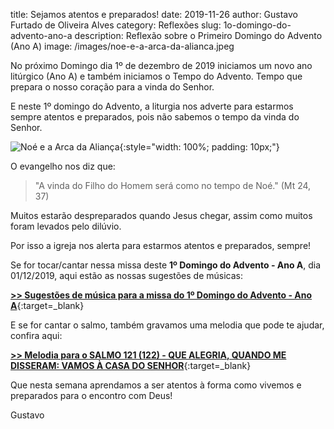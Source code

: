 title: Sejamos atentos e preparados!
date: 2019-11-26
author: Gustavo Furtado de Oliveira Alves
category: Reflexões
slug: 1o-domingo-do-advento-ano-a
description: Reflexão sobre o Primeiro Domingo do Advento (Ano A)
image: /images/noe-e-a-arca-da-alianca.jpeg

No próximo Domingo dia 1º de dezembro de 2019 iniciamos um novo ano litúrgico (Ano A) e também iniciamos o Tempo do Advento. Tempo que prepara o nosso coração para a vinda do Senhor.

E neste 1º domingo do Advento, a liturgia nos adverte para estarmos sempre atentos e preparados, pois não sabemos o tempo da vinda do Senhor.

![Noé e a Arca da Aliança](/images/noe-e-a-arca-da-alianca.jpeg){:style="width: 100%; padding: 10px;"}

O evangelho nos diz que:

> "A vinda do Filho do Homem será como no tempo de Noé." (Mt 24, 37)

Muitos estarão despreparados quando Jesus chegar,
assim como muitos foram levados pelo dilúvio.

Por isso a igreja nos alerta para estarmos atentos e preparados, sempre!

Se for tocar/cantar nessa missa deste **1º Domingo do Advento - Ano A**, dia 01/12/2019,
aqui estão as nossas sugestões de músicas:

[**>> Sugestões de música para a missa do 1º Domingo do Advento - Ano A**](https://musicasparamissa.com.br/sugestoes-para/1o-domingo-do-advento-ano-a/){:target=\_blank}

E se for cantar o salmo, também gravamos uma melodia que pode te ajudar, confira aqui:

[**>> Melodia para o SALMO 121 (122) - QUE ALEGRIA, QUANDO ME DISSERAM: VAMOS À CASA DO SENHOR**](https://musicasparamissa.com.br/musica/salmo-121-122-que-alegria-quando-me-disseram-vamos-casa-do-senhor/){:target=\_blank}

Que nesta semana aprendamos a ser atentos à forma como vivemos e preparados para o encontro com Deus!

Gustavo






